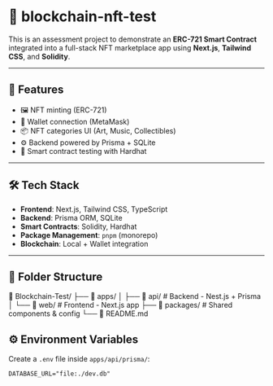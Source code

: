 # 🧠 blockchain-nft-test

This is an assessment project to demonstrate an **ERC-721 Smart Contract** integrated into a full-stack NFT marketplace app using **Next.js**, **Tailwind CSS**, and **Solidity**.

---

## 🚀 Features

- 🖼 NFT minting (ERC-721)
- 👛 Wallet connection (MetaMask)
- 📦 NFT categories UI (Art, Music, Collectibles)
- ⚙ Backend powered by Prisma + SQLite
- 🧪 Smart contract testing with Hardhat

---

## 🛠 Tech Stack

- **Frontend**: Next.js, Tailwind CSS, TypeScript
- **Backend**: Prisma ORM, SQLite
- **Smart Contracts**: Solidity, Hardhat
- **Package Management**: `pnpm` (monorepo)
- **Blockchain**: Local + Wallet integration

---

## 📁 Folder Structure

📁 Blockchain-Test/
├── 📁 apps/
│   ├── 📁 api/           # Backend - Nest.js + Prisma
│   └── 📁 web/           # Frontend - Next.js app
├── 📁 packages/          # Shared components & config
└── 📄 README.md


## ⚙️ Environment Variables

Create a `.env` file inside `apps/api/prisma/`:

```env
DATABASE_URL="file:./dev.db"
